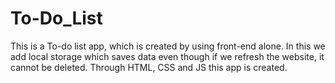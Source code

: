 # To-Do_List
This is a To-do list app, which is created by using front-end alone. 
In this we add local storage which saves data even though if we refresh the website, it cannot be deleted.
Through HTML, CSS and JS this app is created.
